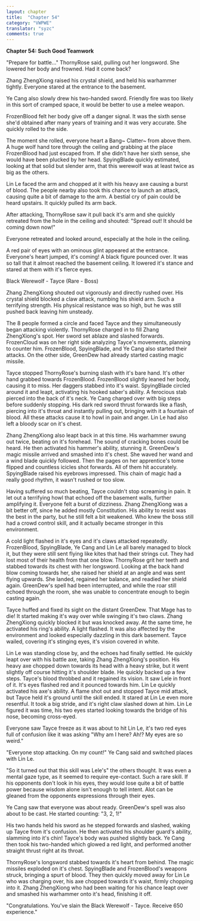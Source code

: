 ```yaml
---
layout: chapter
title:  "Chapter 54"
category: "VWPWE"
translator: "syzc"
comments: true
---
```


**Chapter 54: Such Good Teamwork**
 
"Prepare for battle..." ThornyRose said, pulling out her longsword. She lowered her body and frowned. Had it come back?
 
Zhang ZhengXiong raised his crystal shield, and held his warhammer tightly. Everyone stared at the entrance to the basement.
 
Ye Cang also slowly drew his two-handed sword. Friendly fire was too likely in this sort of cramped space, it would be better to use a melee weapon. 
 
FrozenBlood felt her body give off a danger signal. It was the sixth sense she'd obtained after many years of training and it was very accurate. She quickly rolled to the side.
 
The moment she rolled, everyone heart a Bang~ Clatter~ from above them. A huge wolf hand tore through the ceiling and grabbing at the place FrozenBlood had just escaped from. If she didn't have her sixth sense, she would have been plucked by her head. SpyingBlade quickly estimated, looking at that solid but slender arm, that this werewolf was at least twice as big as the others. 
 
Lin Le faced the arm and chopped at it with his heavy axe causing a burst of blood. The people nearby also took this chance to launch an attack, causing quite a bit of damage to the arm. A bestial cry of pain could be heard upstairs. It quickly pulled its arm back.
 
After attacking, ThornyRose saw it pull back it's arm and she quickly retreated from the hole in the ceiling and shouted: "Spread out! It should be coming down now!" 
 
Everyone retreated and looked around, especially at the hole in the ceiling.
 
A red pair of eyes with an ominous glint appeared at the entrance. Everyone's heart jumped, it's coming! A black figure pounced over. It was so tall that it almost reached the basement ceiling. It lowered it's stance and stared at them with it's fierce eyes.  
 
Black Werewolf - Tayce (Rare - Boss)
 
Zhang ZhengXiong shouted out vigorously and directly rushed over. His crystal shield blocked a claw attack, numbing his shield arm. Such a terrifying strength. His physical resistance was so high, but he was still pushed back leaving him unsteady.
 
The 8 people formed a circle and faced Tayce and they simultaneously began attacking violently. ThornyRose charged in to fill Zhang ZhengXiong's spot. Her sword set ablaze and slashed forwards. FrozenCloud was on her right side analyzing Tayce's movements, planning to counter him. FrozenBlood, SpyingBlade, and Ye Cang also started their attacks. On the other side, GreenDew had already started casting magic missile.
 
Tayce stopped ThornyRose's burning slash with it's bare hand. It's other hand grabbed towards FrozenBlood. FrozenBlood slightly leaned her body, causing it to miss. Her daggers stabbed into it's waist. SpyingBlade circled around it and leapt, activating his hooked saber's ability. A ferocious stab pierced into the back of it's neck. Ye Cang charged over with big steps before suddenly stopping. His dark red sword thrust forwards like a flash, piercing into it's throat and instantly pulling out, bringing with it a fountain of blood. All these attacks cause it to howl in pain and anger. Lin Le had also left a bloody scar on it's chest. 
 
Zhang ZhengXiong also leapt back in at this time. His warhammer swung out twice, beating on it's forehead. The sound of cracking bones could be heard. He then activated his hammer's ability, stunning it. GreenDew's magic missile arrived and smashed into it's chest. She waved her wand and a wind blade quickly followed. Then the pages on her apprentice's tome flipped and countless icicles shot forwards. All of them hit accurately. SpyingBlade raised his eyebrows impressed. This chain of magic had a really good rhythm, it wasn't rushed or too slow.
 
Having suffered so much beating, Tayce couldn't stop screaming in pain. It let out a terrifying howl that echoed off the basement walls, further amplifying it. Everyone felt a burst of dizziness. Zhang ZhengXiong was a bit better off, since he added mostly Constitution. His ability to resist was the best in the party, but he still felt a bit weakened. Who knew the boss still had a crowd control skill, and it actually became stronger in this environment.
 
A cold light flashed in it's eyes and it's claws attacked repeatedly. FrozenBlood, SpyingBlade, Ye Cang and Lin Le all barely managed to block it, but they were still sent flying like kites that had their strings cut. They had lost most of their health from that one blow. ThornyRose grit her teeth and stabbed towards its chest with her longsword. Looking at the back hand blow coming towards her, she raised her shield at an angle and was sent flying upwards. She landed, regained her balance, and readied her shield again. GreenDew's spell had been interrupted, and while the roar still echoed through the room, she was unable to concentrate enough to begin casting again.
 
Tayce huffed and fixed its sight on the distant GreenDew. That Mage has to die! It started making it's way over while swinging it's two claws. Zhang ZhengXiong quickly blocked it but was knocked away. At the same time, he activated his ring's ability. A light flashed. It was also affected by the environment and looked especially dazzling in this dark basement. Tayce wailed, covering it's stinging eyes, it's vision covered in white.
 
Lin Le was standing close by, and the echoes had finally settled. He quickly leapt over with his battle axe, taking Zhang ZhengXiong's position. His heavy axe chopped down towards its head with a heavy strike, but it went slightly off course hitting it's shoulder blade. He quickly backed up a few steps. Tayce's blood throbbed and it regained its vision. It saw Lele in front of it. It's eyes flashed red and it pounced towards him. Lin Le quickly activated his axe's ability. A flame shot out and stopped Tayce mid attack, but Tayce held it's ground until the skill ended. It stared at Lin Le even more resentful. It took a big stride, and it's right claw slashed down at him. Lin Le figured it was time, his two eyes started looking towards the bridge of his nose, becoming cross-eyed. 
 
Everyone saw Tayce freeze as it was about to hit Lin Le, it's two red eyes full of confusion like it was asking "Why am I here? Ah!? My eyes are so weird." 
 
"Everyone stop attacking. On my count!" Ye Cang said and switched places with Lin Le.
 
"So it turned out that this skill was Lele's" the others thought. It was even a mental gaze type, as it seemed to require eye-contact. Such a rare skill. If his opponents don't look in his eyes, they would lose quite a bit of battle power because wisdom alone isn't enough to tell intent. Alot can be gleaned from the opponents expressions through their eyes.
 
Ye Cang saw that everyone was about ready. GreenDew's spell was also about to be cast. He started counting: "3, 2, 1!"
 
His two hands held his sword as he stepped forwards and slashed, waking up Tayce from it's confusion. He then activated his shoulder guard's ability, slamming into it's chin! Tayce's body was pushed slightly back. Ye Cang then took his two-handed which glowed a red light, and performed another straight thrust right at its throat.
 
ThornyRose's longsword stabbed towards it's heart from behind. The magic missiles exploded on it's chest. SpyingBlade and FrozenBlood's weapons struck, bringing a spurt of blood. They then quickly moved away for Lin Le who was charging over, his axe chopped towards it's waist, firmly chopping into it. Zhang ZhengXiong who had been waiting for his chance leapt over and smashed his warhammer onto it's head, finishing it off.
 
"Congratulations. You've slain the Black Werewolf - Tayce. Receive 650 experience."